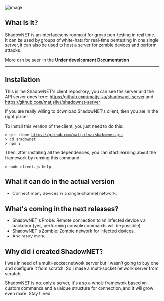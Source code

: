 ![image](https://user-images.githubusercontent.com/54675543/180327662-f569be24-35c7-45df-804a-67b1e989ad45.png) 

## What is it?

ShadowNET is an interface/environment for group pen-testing in real time. It can be used by groups of white-hats for real-time pentesting in one single server, it can also be used to host a server for zombie devices and perform attacks.

More can be seen in the **Under development Documentation**

---

## Installation

This is the ShadowNET's client repository, you can see the server and the API server ones here: https://github.com/matjsilva/shadownet-server and https://github.com/matjsilva/shadownet-server

If you are really willing to download ShadowNET's client, then you are in the right place!

To install this version of the client, you just need to do this:

<code>> git clone https://github.com/matjsilva/shadownet.git</code> <br/>
<code>> cd shadownet</code> <br/>
<code>> npm i</code>

Then, after installing all the dependencies, you can start learning about the framework by running this command:

<code>> node client.js help</code>

## What it can do in the actual version

- Connect many devices in a single-channel network.

## What's coming in the next releases?

- ShadowNET's Probe: Remote connection to an infected device via backdoor (yes, performing console commands will be possible).
- ShadowNET's Zombie: Zombie network for infected devices.
- And many more...

## Why did i created ShadowNET?

I was in need of a multi-socket network server but i wasn't going to buy one and configure it from scratch. So i made a multi-socket network server from scratch.

ShadowNET is not only a server, it's also a whole framework based on custom commands and a unique structure for connection, and it will grow even more. Stay tuned.
